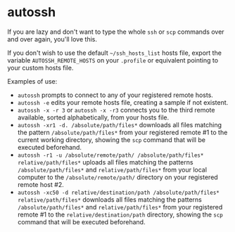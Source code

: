# autossh

If you are lazy and don't want to type the whole `ssh` or `scp` commands over and over again, you'll love this.

If you don't wish to use the default `~/ssh_hosts_list` hosts file, export the variable `AUTOSSH_REMOTE_HOSTS` on your `.profile` or equivalent pointing to your custom hosts file.

Examples of use:

- `autossh` prompts to connect to any of your registered remote hosts.
- `autossh -e` edits your remote hosts file, creating a sample if not existent.
- `autossh -x -r 3` or `autossh -x -r3` connects you to the third remote available, sorted alphabetically, from your hosts file.
- `autossh -xr1 -d. /absolute/path/files*` downloads all files matching the pattern `/absolute/path/files*` from your registered remote #1 to the current working directory, showing the `scp` command that will be executed beforehand.
- `autossh -r1 -u /absolute/remote/path/ /absolute/path/files* relative/path/files*` uploads all files matching the patterns `/absolute/path/files*` and `relative/path/files*` from your local computer to the `/absolute/remote/path/` directory on your registered remote host #2.
- `autossh -xc50 -d relative/destination/path /absolute/path/files* relative/path/files*` downloads all files matching the patterns `/absolute/path/files*` and `relative/path/files*` from your registered remote #1 to the `relative/destination/path` directory, showing the `scp` command that will be executed beforehand.

